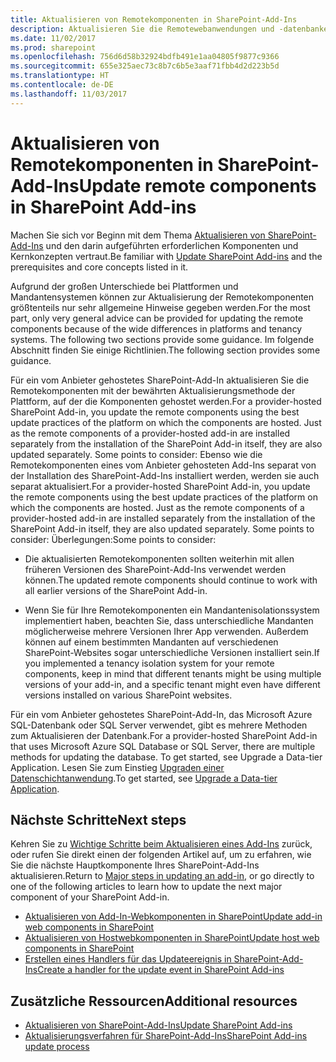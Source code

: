 ```yaml
---
title: Aktualisieren von Remotekomponenten in SharePoint-Add-Ins
description: Aktualisieren Sie die Remotewebanwendungen und -datenbanken in einem SharePoint-Add-In.
ms.date: 11/02/2017
ms.prod: sharepoint
ms.openlocfilehash: 756d6d58b32924bdfb491e1aa04805f9877c9366
ms.sourcegitcommit: 655e325aec73c8b7c6b5e3aaf71fbb4d2d223b5d
ms.translationtype: HT
ms.contentlocale: de-DE
ms.lasthandoff: 11/03/2017
---
```

# <a name="update-remote-components-in-sharepoint-add-ins"></a><span data-ttu-id="70aa5-103">Aktualisieren von Remotekomponenten in SharePoint-Add-Ins</span><span class="sxs-lookup"><span data-stu-id="70aa5-103">Update remote components in SharePoint Add-ins</span></span>

<span data-ttu-id="70aa5-104">Machen Sie sich vor Beginn mit dem Thema [Aktualisieren von SharePoint-Add-Ins](update-sharepoint-add-ins.md) und den darin aufgeführten erforderlichen Komponenten und Kernkonzepten vertraut.</span><span class="sxs-lookup"><span data-stu-id="70aa5-104">Be familiar with  [Update SharePoint Add-ins](update-sharepoint-add-ins.md) and the prerequisites and core concepts listed in it.</span></span>

<span data-ttu-id="70aa5-105">Aufgrund der großen Unterschiede bei Plattformen und Mandantensystemen können zur Aktualisierung der Remotekomponenten größtenteils nur sehr allgemeine Hinweise gegeben werden.</span><span class="sxs-lookup"><span data-stu-id="70aa5-105">For the most part, only very general advice can be provided for updating the remote components because of the wide differences in platforms and tenancy systems. The following two sections provide some guidance.</span></span> <span data-ttu-id="70aa5-106">Im folgende Abschnitt finden Sie einige Richtlinien.</span><span class="sxs-lookup"><span data-stu-id="70aa5-106">The following section provides some guidance.</span></span>

<span data-ttu-id="70aa5-107">Für ein vom Anbieter gehostetes SharePoint-Add-In aktualisieren Sie die Remotekomponenten mit der bewährten Aktualisierungsmethode der Plattform, auf der die Komponenten gehostet werden.</span><span class="sxs-lookup"><span data-stu-id="70aa5-107">For a provider-hosted SharePoint Add-in, you update the remote components using the best update practices of the platform on which the components are hosted. Just as the remote components of a provider-hosted add-in are installed separately from the installation of the SharePoint Add-in itself, they are also updated separately. Some points to consider:</span></span> <span data-ttu-id="70aa5-108">Ebenso wie die Remotekomponenten eines vom Anbieter gehosteten Add-Ins separat von der Installation des SharePoint-Add-Ins installiert werden, werden sie auch separat aktualisiert.</span><span class="sxs-lookup"><span data-stu-id="70aa5-108">For a provider-hosted SharePoint Add-in, you update the remote components using the best update practices of the platform on which the components are hosted. Just as the remote components of a provider-hosted add-in are installed separately from the installation of the SharePoint Add-in itself, they are also updated separately. Some points to consider:</span></span> <span data-ttu-id="70aa5-109">Überlegungen:</span><span class="sxs-lookup"><span data-stu-id="70aa5-109">Some points to consider:</span></span>

- <span data-ttu-id="70aa5-110">Die aktualisierten Remotekomponenten sollten weiterhin mit allen früheren Versionen des SharePoint-Add-Ins verwendet werden können.</span><span class="sxs-lookup"><span data-stu-id="70aa5-110">The updated remote components should continue to work with all earlier versions of the SharePoint Add-in.</span></span>

- <span data-ttu-id="70aa5-111">Wenn Sie für Ihre Remotekomponenten ein Mandantenisolationssystem implementiert haben, beachten Sie, dass unterschiedliche Mandanten möglicherweise mehrere Versionen Ihrer App verwenden. Außerdem können auf einem bestimmten Mandanten auf verschiedenen SharePoint-Websites sogar unterschiedliche Versionen installiert sein.</span><span class="sxs-lookup"><span data-stu-id="70aa5-111">If you implemented a tenancy isolation system for your remote components, keep in mind that different tenants might be using multiple versions of your add-in, and a specific tenant might even have different versions installed on various SharePoint websites.</span></span>

<span data-ttu-id="70aa5-112">Für ein vom Anbieter gehostetes SharePoint-Add-In, das Microsoft Azure SQL-Datenbank oder SQL Server verwendet, gibt es mehrere Methoden zum Aktualisieren der Datenbank.</span><span class="sxs-lookup"><span data-stu-id="70aa5-112">For a provider-hosted SharePoint Add-in that uses Microsoft Azure SQL Database or SQL Server, there are multiple methods for updating the database. To get started, see  Upgrade a Data-tier Application.</span></span> <span data-ttu-id="70aa5-113">Lesen Sie zum Einstieg [Upgraden einer Datenschichtanwendung](http://msdn.microsoft.com/library/c117df94-f02b-403f-9383-ec5b3ac3763c.aspx).</span><span class="sxs-lookup"><span data-stu-id="70aa5-113">To get started, see [Upgrade a Data-tier Application](http://msdn.microsoft.com/library/c117df94-f02b-403f-9383-ec5b3ac3763c.aspx).</span></span>

## <a name="next-steps"></a><span data-ttu-id="70aa5-114">Nächste Schritte</span><span class="sxs-lookup"><span data-stu-id="70aa5-114">Next steps</span></span>

<span data-ttu-id="70aa5-115">Kehren Sie zu [Wichtige Schritte beim Aktualisieren eines Add-Ins](update-sharepoint-add-ins.md#MajorAppUpgradeSteps) zurück, oder rufen Sie direkt einen der folgenden Artikel auf, um zu erfahren, wie Sie die nächste Hauptkomponente Ihres SharePoint-Add-Ins aktualisieren.</span><span class="sxs-lookup"><span data-stu-id="70aa5-115">Return to  [Major steps in updating an add-in](update-sharepoint-add-ins.md#MajorAppUpgradeSteps), or go directly to one of the following articles to learn how to update the next major component of your SharePoint Add-in.</span></span>

-  [<span data-ttu-id="70aa5-116">Aktualisieren von Add-In-Webkomponenten in SharePoint</span><span class="sxs-lookup"><span data-stu-id="70aa5-116">Update add-in web components in SharePoint</span></span>](update-add-in-web-components-in-sharepoint.md)
-  [<span data-ttu-id="70aa5-117">Aktualisieren von Hostwebkomponenten in SharePoint</span><span class="sxs-lookup"><span data-stu-id="70aa5-117">Update host web components in SharePoint</span></span>](update-host-web-components-in-sharepoint.md)
-  [<span data-ttu-id="70aa5-118">Erstellen eines Handlers für das Updateereignis in SharePoint-Add-Ins</span><span class="sxs-lookup"><span data-stu-id="70aa5-118">Create a handler for the update event in SharePoint Add-ins</span></span>](create-a-handler-for-the-update-event-in-sharepoint-add-ins.md)

## <a name="additional-resources"></a><span data-ttu-id="70aa5-119">Zusätzliche Ressourcen</span><span class="sxs-lookup"><span data-stu-id="70aa5-119">Additional resources</span></span>

-  [<span data-ttu-id="70aa5-120">Aktualisieren von SharePoint-Add-Ins</span><span class="sxs-lookup"><span data-stu-id="70aa5-120">Update SharePoint Add-ins</span></span>](update-sharepoint-add-ins.md)
-  [<span data-ttu-id="70aa5-121">Aktualisierungsverfahren für SharePoint-Add-Ins</span><span class="sxs-lookup"><span data-stu-id="70aa5-121">SharePoint Add-ins update process</span></span>](sharepoint-add-ins-update-process.md) 
    
 

